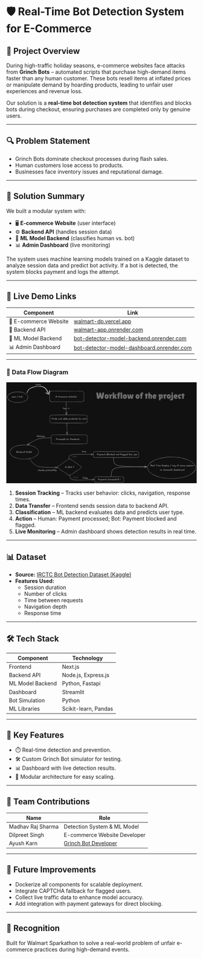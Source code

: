 # 🛡️ Real-Time Bot Detection System for E-Commerce

## 📖 Project Overview

During high-traffic holiday seasons, e-commerce websites face attacks from **Grinch Bots** – automated scripts that purchase high-demand items faster than any human customer. These bots resell items at inflated prices or manipulate demand by hoarding products, leading to unfair user experiences and revenue loss.

Our solution is a **real-time bot detection system** that identifies and blocks bots during checkout, ensuring purchases are completed only by genuine users.

---

## 🔍 Problem Statement

- Grinch Bots dominate checkout processes during flash sales.
- Human customers lose access to products.
- Businesses face inventory issues and reputational damage.

---

## 🔑 Solution Summary

We built a modular system with:

- 🖥️ **E-commerce Website** (user interface)
- ⚙️ **Backend API** (handles session data)
- 🧠 **ML Model Backend** (classifies human vs. bot)
- 📊 **Admin Dashboard** (live monitoring)

The system uses machine learning models trained on a Kaggle dataset to analyze session data and predict bot activity. If a bot is detected, the system blocks payment and logs the attempt.

---

## 🔗 Live Demo Links

| Component             | Link                                                                                            |
| --------------------- | ----------------------------------------------------------------------------------------------- |
| 🛒 E-commerce Website | [walmart-dp.vercel.app](https://walmart-dp.vercel.app/)                                         |
| 🔗 Backend API        | [walmart-app.onrender.com](https://walmart-app.onrender.com)                                    |
| 🤖 ML Model Backend   | [bot-detector-model-backend.onrender.com](https://bot-detector-model-backend.onrender.com)      |
| 📊 Admin Dashboard    | [bot-detector-model-dashboard.onrender.com](https://bot-detector-model-dashboard.onrender.com/) |

---

### 🔄 Data Flow Diagram
 
 ![Workflow Diagram](./workflow.png)


1. **Session Tracking** – Tracks user behavior: clicks, navigation, response times.
2. **Data Transfer** – Frontend sends session data to backend API.
3. **Classification** – ML backend evaluates data and predicts user type.
4. **Action** – Human: Payment processed; Bot: Payment blocked and flagged.
5. **Live Monitoring** – Admin dashboard shows detection results in real time.

---

## 📊 Dataset

- **Source:** [IRCTC Bot Detection Dataset (Kaggle)](https://www.kaggle.com/datasets/subradeepdas02/irctc-bot-detection-dataset)
- **Features Used:**
  - Session duration
  - Number of clicks
  - Time between requests
  - Navigation depth
  - Response time

---

## 🛠️ Tech Stack

| Component        | Technology           |
| ---------------- | -------------------- |
| Frontend         | Next.js              |
| Backend API      | Node.js, Express.js  |
| ML Model Backend | Python, Fastapi      |
| Dashboard        | Streamlit            |
| Bot Simulation   | Python               |
| ML Libraries     | Scikit-learn, Pandas |

---

## 🌟 Key Features

- ⏱️ Real-time detection and prevention.
- 🛠️ Custom Grinch Bot simulator for testing.
- 📊 Dashboard with live detection results.
- 🔄 Modular architecture for easy scaling.

---

## 👥 Team Contributions

| Name              | Role                        |
| ----------------- | --------------------------- |
| Madhav Raj Sharma | Detection System & ML Model |
| Dilpreet Singh    | E-commerce Website Developer|
| Ayush Karn        | [Grinch Bot Developer](https://github.com/AyushKarn69/grinch-bot)        |

---

## 🚀 Future Improvements

- Dockerize all components for scalable deployment.
- Integrate CAPTCHA fallback for flagged users.
- Collect live traffic data to enhance model accuracy.
- Add integration with payment gateways for direct blocking.

---


## 🏅 Recognition

Built for Walmart Sparkathon to solve a real-world problem of unfair e-commerce practices during high-demand events.
